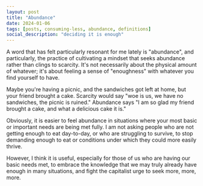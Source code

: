 ```yaml
---
layout: post
title: "Abundance"
date: 2024-01-06
tags: [posts, consuming-less, abundance, definitions]
social_description: "deciding it is enough"
---
```


A word that has felt particularly resonant for me lately is "abundance", and particularly, the practice of cultivating a mindset that seeks abundance rather than clings to scarcity. It's not necessarily about the physical amount of whatever; it's about feeling a sense of "enoughness" with whatever you find yourself to have.

Maybe you're having a picnic, and the sandwiches got left at home, but your friend brought a cake. Scarcity would say "woe is us, we have no sandwiches, the picnic is ruined." Abundance says "I am so glad my friend brought a cake, and what a delicious cake it is."

Obviously, it is easier to feel abundance in situations where your most basic or important needs are being met fully. I am not asking people who are not getting enough to eat day-to-day, or who are struggling to survive, to stop demanding enough to eat or conditions under which they could more easily thrive.

However, I think it is useful, especially for those of us who are having our basic needs met, to embrace the knowledge that we may truly already have enough in many situations, and fight the capitalist urge to seek more, more, more.

